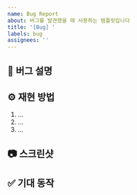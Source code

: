 ```yaml
---
name: Bug Report
about: 버그를 발견했을 때 사용하는 템플릿입니다
title: '[Bug] '
labels: bug
assignees: ''
---
```


## 🐛 버그 설명

<!-- 어떤 문제가 발생했는지 명확하게 설명해주세요 -->

## ⚙️ 재현 방법

1. ...
2. ...
3. ...

## 📷 스크린샷

<!-- 필요시 스크린샷 첨부 -->

## ✅ 기대 동작

<!-- 정상적으로 어떻게 동작해야 하는지 설명해주세요 -->
